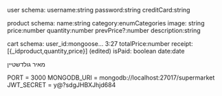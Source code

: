 user schema:
username:string
password:string
creditCard:string

 

product schema:
name:string
category:enumCategories
image: string
price:number
quantity:number
prevPrice?:number
description:string




cart schema:
user_id:mongoose...
3:27
totalPrice:number
receipt:[{_idproduct,quantity,price}] (edited) 
isPaid: boolean
date:date
 


מאיר גולדשטיין

PORT = 3000
MONGODB_URI = mongodb://localhost:27017/supermarket
JWT_SECRET = y@?sdgJHBXJhjd684